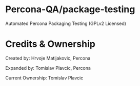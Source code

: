 # Percona-QA/package-testing
Automated Percona Packaging Testing (GPLv2 Licensed)

# Credits & Ownership
Created by: Hrvoje Matijakovic, Percona

Expanded by: Tomislav Plavcic, Percona

Current Ownership: Tomislav Plavcic

